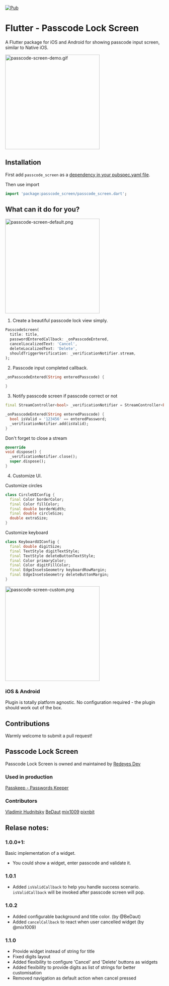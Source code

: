 [![Pub](https://img.shields.io/pub/v/passcode_screen.svg)](https://pub.dartlang.org/packages/passcode_screen) 

# Flutter - Passcode Lock Screen

A Flutter package for iOS and Android for showing passcode input screen, similar to Native iOS.

<img src="https://github.com/xPutnikx/flutter-passcode/blob/master/example/passcode-screen-demo.gif?raw=true" alt="passcode-screen-demo.gif" width="300">

## Installation

First add `passcode_screen` as a [dependency in your pubspec.yaml file](https://flutter.io/platform-plugins/).

Then use import

```dart
import 'package:passcode_screen/passcode_screen.dart';
```

## What can it do for you?

<img src="https://github.com/xPutnikx/flutter-passcode/blob/master/example/passcode-screen-default.png?raw=true" alt="passcode-screen-default.png" width="300">

1. Create a beautiful passcode lock view simply.

```dart
PasscodeScreen(
  title: title,
  passwordEnteredCallback: _onPasscodeEntered,
  cancelLocalizedText: 'Cancel',
  deleteLocalizedText: 'Delete',
  shouldTriggerVerification: _verificationNotifier.stream,  
);
```

2. Passcode input completed callback.
```dart
_onPasscodeEntered(String enteredPasscode) {
  
}
```

3. Notify passcode screen if passcode correct or not 
```dart
final StreamController<bool> _verificationNotifier = StreamController<bool>.broadcast();

_onPasscodeEntered(String enteredPasscode) {
  bool isValid = '123456' == enteredPassword;
  _verificationNotifier.add(isValid);
}

```

Don't forget to close a stream
```dart
@override
void dispose() {
  _verificationNotifier.close();
  super.dispose();
}

```

4. Customize UI.

Customize circles
```dart
class CircleUIConfig {
  final Color borderColor;
  final Color fillColor;
  final double borderWidth;
  final double circleSize;
  double extraSize;
}
```

Customize keyboard
```dart
class KeyboardUIConfig {
  final double digitSize;
  final TextStyle digitTextStyle;
  final TextStyle deleteButtonTextStyle;
  final Color primaryColor;
  final Color digitFillColor;
  final EdgeInsetsGeometry keyboardRowMargin;
  final EdgeInsetsGeometry deleteButtonMargin;
}
```

<img src="https://github.com/xPutnikx/flutter-passcode/blob/master/example/passcode-screen-custom.png?raw=true" alt="passcode-screen-custom.png" width="300">

### iOS & Android

Plugin is totally platform agnostic. No configuration required - the plugin should work out of the box.

## Contributions
Warmly welcome to submit a pull request!

## Passcode Lock Screen
Passcode Lock Screen is owned and maintained by [Redeyes Dev](http://redeyes-dev.com)

### Used in production
[Passkeep - Passwords Keeper](http://bit.ly/andpasskeep) 

### Contributors 

[Vladimir Hudnitsky](https://github.com/xPutnikx) 
[BeDaut](https://github.com/BeDaut)
[mix1009](https://github.com/mix1009)
[pixnbit](https://github.com/pixnbit)

## Relase notes:
### 1.0.0+1: 
Basic implementation of a widget.
- You could show a widget, enter passcode and validate it.

 ### 1.0.1
- Added `isValidCallback` to help you handle success scenario. `isValidCallback` will be invoked after passcode screen will pop.

### 1.0.2
- Added configurable background and title color. (by @BeDaut)
- Added `cancelCallback` to react when user cancelled widget (by @mix1009)

### 1.1.0
- Provide widget instead of string for title
- Fixed digits layout
- Added flexibility to configure 'Cancel' and 'Delete' buttons as widgets
- Added flexibility to provide digits as list of strings for better customisation
- Removed navigation as default action when cancel pressed
